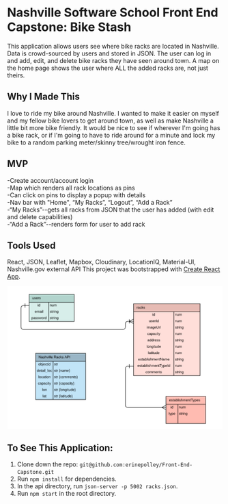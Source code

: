 # Nashville Software School Front End Capstone: Bike Stash
This application allows users see where bike racks are located in Nashville. Data is crowd-sourced by users and stored in JSON. The user can log in and add, edit, and delete bike racks they have seen around town. A map on the home page shows the user where  ALL the added racks are, not just theirs. 

## Why I Made This
I love to ride my bike around Nashville. I wanted to make it easier on myself and my fellow bike lovers to get around town, as well as make Nashville a little bit more bike friendly. It would be nice to see if wherever I'm going has a bike rack, or if I'm going to have to ride around for a minute and lock my bike to a random parking meter/skinny tree/wrought iron fence.

## MVP
-Create account/account login  
-Map which renders all rack locations as pins  
-Can click on pins to display a popup with details  
-Nav bar with "Home", “My Racks”, “Logout”, “Add a Rack”  
-“My Racks”--gets all racks from JSON that the user has added (with edit and delete capabilities)  
-“Add a Rack”--renders form for user to add rack  

## Tools Used
React, JSON, Leaflet, Mapbox, Cloudinary, LocationIQ, Material-UI, Nashville.gov external API
This project was bootstrapped with [Create React App](https://github.com/facebook/create-react-app).


![Front End Capstone ERD](ERD.png)

## To See This Application:

1. Clone down the repo: `git@github.com:erinepolley/Front-End-Capstone.git`
2. Run `npm install` for dependencies.
3. In the api directory, run `json-server -p 5002 racks.json`.
3. Run `npm start` in the root directory.







